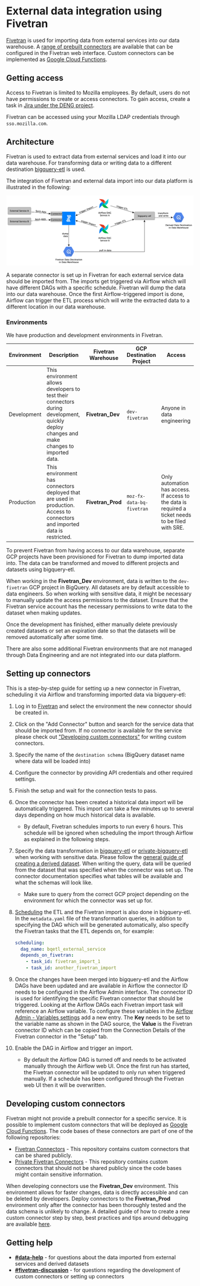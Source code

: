 # External data integration using Fivetran

[Fivetran](https://www.fivetran.com/) is used for importing data from external services into our data warehouse. A [range of prebuilt connectors](https://www.fivetran.com/connectors) are available that can be configured in the Fivetran web interface. Custom connectors can be implemented as [Google Cloud Functions](https://fivetran.com/docs/functions/google-cloud-functions).

## Getting access

Access to Fivetran is limited to Mozilla employees. By default, users do not have permissions to create or access connectors. To gain access, create a task in [Jira under the DENG project](https://mozilla-hub.atlassian.net/jira/software/c/projects/DENG/issues/).

Fivetran can be accessed using your Mozilla LDAP credentials through `sso.mozilla.com`.

## Architecture

Fivetran is used to extract data from external services and load it into our data warehouse. For transforming data or writing data to a different destination [bigquery-etl](https://github.com/mozilla/bigquery-etl) is used.

The integration of Fivetran and external data import into our data platform is illustrated in the following:

![](../assets/fivetran_architecture.png)

A separate connector is set up in Fivetran for each external service data should be imported from. The imports get triggered via Airflow which will have different DAGs with a specific schedule. Fivetran will dump the data into our data warehouse. Once the first Airflow-triggered import is done, Airflow can trigger the ETL process which will write the extracted data to a different location in our data warehouse.

### Environments

We have production and development environments in Fivetran.

| Environment | Description                                                                                                                               | Fivetran Warehouse | GCP Destination Project   | Access                                                                                             |
| ----------- | ----------------------------------------------------------------------------------------------------------------------------------------- | ------------------ | ------------------------- | -------------------------------------------------------------------------------------------------- |
| Development | This environment allows developers to test their connectors during development, quickly deploy changes and make changes to imported data. | **Fivetran_Dev**   | `dev-fivetran`            | Anyone in data engineering                                                                         |
| Production  | This environment has connectors deployed that are used in production. Access to connectors and imported data is restricted.               | **Fivetran_Prod**  | `moz-fx-data-bq-fivetran` | Only automation has access. If access to the data is required a ticket needs to be filed with SRE. |

To prevent Fivetran from having access to our data warehouse, separate GCP projects have been provisioned for Fivetran to dump imported data into. The data can be transformed and moved to different projects and datasets using bigquery-etl.

When working in the **Fivetran_Dev** environment, data is written to the `dev-fivetran` GCP project in BigQuery. All datasets are by default accessible to data engineers. So when working with sensitive data, it might be necessary to manually update the access permissions to the dataset. Ensure that the Fivetran service account has the necessary permissions to write data to the dataset when making updates.

Once the development has finished, either manually delete previously created datasets or set an expiration date so that the datasets will be removed automatically after some time.

There are also some additional Fivetran environments that are not managed through Data Engineering and are not integrated into our data platform.

## Setting up connectors

This is a step-by-step guide for setting up a new connector in Fivetran, scheduling it via Airflow and transforming imported data via bigquery-etl:

1. Log in to [Fivetran](https://fivetran.com) and select the environment the new connector should be created in.
1. Click on the "Add Connector" button and search for the service data that should be imported from. If no connector is available for the service please check out ["Developing custom connectors"](#developing-custom-connectors) for writing custom connectors.
1. Specify the name of the `destination schema` (BigQuery dataset name where data will be loaded into)
1. Configure the connector by providing API credentials and other required settings.
1. Finish the setup and wait for the connection tests to pass.
1. Once the connector has been created a historical data import will be automatically triggered. This import can take a few minutes up to several days depending on how much historical data is available.
   - By default, Fivetran schedules imports to run every 6 hours. This schedule will be ignored when scheduling the import through Airflow as explained in the following steps.
1. Specify the data transformation in [bigquery-etl](https://github.com/mozilla/bigquery-etl) or [private-bigquery-etl](https://github.com/mozilla/private-bigquery-etl) when working with sensitive data. Please follow the [general guide of creating a derived dataset](https://mozilla.github.io/bigquery-etl/cookbooks/creating_a_derived_dataset/). When writing the query, data will be queried from the dataset that was specified when the connector was set up. The connector documentation specifies what tables will be available and what the schemas will look like.
   - Make sure to query from the correct GCP project depending on the environment for which the connector was set up for.
1. [Scheduling](https://github.com/mozilla/bigquery-etl/blob/main/docs/reference/scheduling.md) the ETL and the Fivetran import is also done in bigquery-etl. In the `metadata.yaml` file of the transformation queries, in addition to specifying the DAG which will be generated automatically, also specify the Fivetran tasks that the ETL depends on, for example:

   ```yaml
   scheduling:
     dag_name: bqetl_external_service
     depends_on_fivetran:
       - task_id: fivetran_import_1
       - task_id: another_fivetran_import
   ```

1. Once the changes have been merged into bigquery-etl and the Airflow DAGs have been updated and are available in Airflow the connector ID needs to be configured in the Airflow Admin interface. The connector ID is used for identifying the specific Fivetran connector that should be triggered. Looking at the Airflow DAGs each Fivetran import task will reference an Airflow variable. To configure these variables in the [Airflow Admin - Variables settings](https://workflow.telemetry.mozilla.org/variable/list/) add a new entry. The **Key** needs to be set to the variable name as shown in the DAG source, the **Value** is the Fivetran connector ID which can be copied from the Connection Details of the Fivetran connector in the "Setup" tab.
1. Enable the DAG in Airflow and trigger an import.
   - By default the Airflow DAG is turned off and needs to be activated manually through the Airflow web UI. Once the first run has started, the Fivetran connector will be updated to only run when triggered manually. If a schedule has been configured through the Fivetran web UI then it will be overwritten.

## Developing custom connectors

Fivetran might not provide a prebuilt connector for a specific service. It is possible to implement custom connectors that will be deployed as [Google Cloud Functions](https://fivetran.com/docs/functions/google-cloud-functions). The code bases of these connectors are part of one of the following repositories:

- [Fivetran Connectors](https://github.com/mozilla/fivetran-connectors) - This repository contains custom connectors that can be shared publicly.
- [Private Fivetran Connectors](https://github.com/mozilla/private-fivetran-connectors) - This repository contains custom connectors that should not be shared publicly since the code bases might contain sensitive information.

When developing connectors use the **Fivetran_Dev** environment. This environment allows for faster changes, data is directly accessible and can be deleted by developers.
Deploy connectors to the **Fivetran_Prod** environment only after the connector has been thoroughly tested and the data schema is unlikely to change.
A detailed guide of how to create a new custom connector step by step, best practices and tips around debugging are available [here](https://github.com/mozilla/fivetran-connectors#development).

## Getting help

- [**#data-help**](https://mozilla.slack.com/archives/C4D5ZA91B) - for questions about the data imported from external services and derived datasets
- [**#fivetran-discussion**](https://mozilla.slack.com/archives/C02GZTFM08M) - for questions regarding the development of custom connectors or setting up connectors
